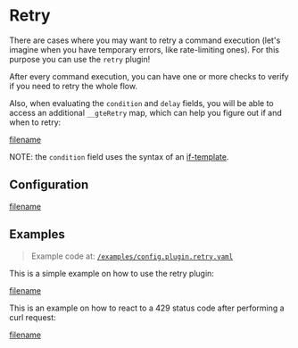 # Retry

There are cases where you may want to retry a command execution (let's imagine when you have temporary errors, like
rate-limiting ones). For this purpose you can use the `retry` plugin!

After every command execution, you can have one or more checks to verify if you need to retry the whole flow.

Also, when evaluating the `condition` and `delay` fields, you will be able to access an additional `__gteRetry` map, which can
help you figure out if and when to retry:

[filename](../../pkg/plugin_retry.go ':include :type=code :fragment=retry-payload')

NOTE: the `condition` field uses the syntax of an [if-template](/0900-appendix/if-templates.md).

## Configuration

[filename](../../pkg/plugin_retry.go ':include :type=code :fragment=config')

## Examples

> Example code at: [`/examples/config.plugin.retry.yaml`](https://github.com/cmaster11/go-to-exec/tree/main/examples/config.plugin.retry.yaml)

This is a simple example on how to use the retry plugin:

[filename](../../examples/config.plugin.retry.yaml ':include :type=code :fragment=docs-retry-simple')

This is an example on how to react to a 429 status code after performing a curl request:

[filename](../../examples/config.plugin.retry.yaml ':include :type=code :fragment=docs-retry-429')
